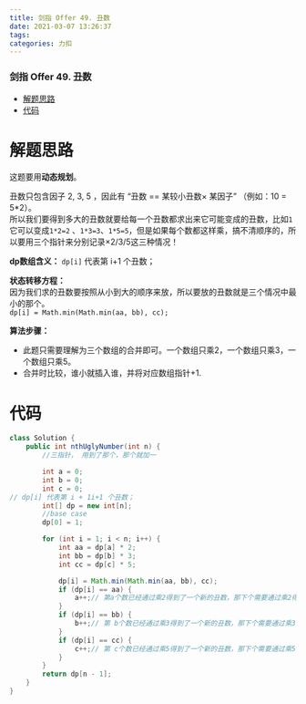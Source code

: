 ```yaml
---
title: 剑指 Offer 49. 丑数
date: 2021-03-07 13:26:37
tags: 
categories: 力扣
---
```


<!--more-->

### 剑指 Offer 49. 丑数

- [解题思路](#_2)
- [代码](#_21)

# 解题思路

这题要用**动态规划**。

丑数只包含因子 2, 3, 5 ，因此有 “丑数 == 某较小丑数× 某因子” （例如：10 = 5\*2）。  
所以我们要得到多大的丑数就要给每一个丑数都求出来它可能变成的丑数，比如`1` 它可以变成`1*2=2` 、`1*3=3`、`1*5=5`，但是如果每个数都这样乘，搞不清顺序的，所以要用三个指针来分别记录×2/3/5这三种情况！

**dp数组含义：** `dp[i]` 代表第 i+1 个丑数；

**状态转移方程：**  
因为我们求的丑数要按照从小到大的顺序来放，所以要放的丑数就是三个情况中最小的那个。  
`dp[i] = Math.min(Math.min(aa, bb), cc);`

**算法步骤：**

- 此题只需要理解为三个数组的合并即可。一个数组只乘2，一个数组只乘3，一个数组只乘5。
- 合并时比较，谁小就插入谁，并将对应数组指针+1.

# 代码

```java
class Solution {
    public int nthUglyNumber(int n) {
        //三指针， 用到了那个，那个就加一

        int a = 0;
        int b = 0;
        int c = 0;
// dp[i] 代表第 i + 1i+1 个丑数；
        int[] dp = new int[n];
        //base case
        dp[0] = 1;

        for (int i = 1; i < n; i++) {
            int aa = dp[a] * 2;
            int bb = dp[b] * 3;
            int cc = dp[c] * 5;

            dp[i] = Math.min(Math.min(aa, bb), cc);
            if (dp[i] == aa) {
                a++;// 第a个数已经通过乘2得到了一个新的丑数，那下个需要通过乘2得到一个新的丑数的数应该是第(a+1)个数
            }
            if (dp[i] == bb) {
                b++;// 第 b个数已经通过乘3得到了一个新的丑数，那下个需要通过乘3得到一个新的丑数的数应该是第(b+1)个数
            }
            if (dp[i] == cc) {
                c++;// 第 c个数已经通过乘5得到了一个新的丑数，那下个需要通过乘5得到一个新的丑数的数应该是第(c+1)个数
            }
        }
        return dp[n - 1];
    }
}
```